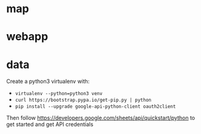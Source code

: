 # map

# webapp

# data

Create a python3 virtualenv with:

* `virtualenv --python=python3 venv`
* `curl https://bootstrap.pypa.io/get-pip.py | python`
* `pip install --upgrade google-api-python-client oauth2client`

Then follow https://developers.google.com/sheets/api/quickstart/python to get started and get API credentials
